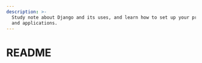 ```yaml
---
description: >-
  Study note about Django and its uses, and learn how to set up your projects
  and applications.
---
```


# README

<figure><img src="https://assets-global.website-files.com/5b6901669b93d7837e36dc4c/615e1104ffbf5ae592265cc7_python-django.png" alt=""><figcaption></figcaption></figure>
